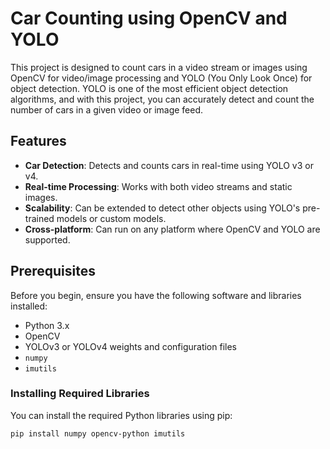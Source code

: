 # Car Counting using OpenCV and YOLO

This project is designed to count cars in a video stream or images using OpenCV for video/image processing and YOLO (You Only Look Once) for object detection. YOLO is one of the most efficient object detection algorithms, and with this project, you can accurately detect and count the number of cars in a given video or image feed.

## Features

- **Car Detection**: Detects and counts cars in real-time using YOLO v3 or v4.
- **Real-time Processing**: Works with both video streams and static images.
- **Scalability**: Can be extended to detect other objects using YOLO's pre-trained models or custom models.
- **Cross-platform**: Can run on any platform where OpenCV and YOLO are supported.

## Prerequisites

Before you begin, ensure you have the following software and libraries installed:

- Python 3.x
- OpenCV
- YOLOv3 or YOLOv4 weights and configuration files
- `numpy`
- `imutils`

### Installing Required Libraries

You can install the required Python libraries using pip:

```bash
pip install numpy opencv-python imutils
